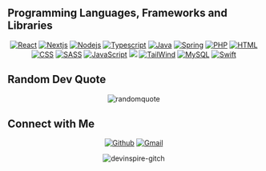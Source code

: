 <!--
<p align="center">
  <img align="center" src = "https://readme-typing-svg.herokuapp.com/?font=Comic+Sans+MS&size=24&duration=3000&pause=500&color=8000FF&width=550&lines=%F0%9F%92%A5Passionated%20Full%20Stack%20AI%20Developer%E2%9A%A1;7%20years%20of%20Hands-on%20Experience">
</p>
<p align="center">
  <img align="center" src = "./pics/full-stack-development.gif">
</p>


 ## Github Stats

<p align = "center" style="display: flex;">
  <img src="https://github-readme-stats-sigma-five.vercel.app/api?username=devinspire-gitch&&show_icons=true&theme=tokyonight" style="width: 50%; height: 200px;"/>&nbsp;&nbsp;&nbsp;
  <img src="https://github-readme-stats-sigma-five.vercel.app/api/top-langs/?username=devinspire-gitch&theme=tokyonight&layout=compact" style="width: 50%; height: 200px;"/>
</p> --->
## Programming Languages, Frameworks and Libraries

<p align = "center">
	<a href="#"><img alt="React" src="https://img.shields.io/badge/React-20232A?style=for-the-badge&logo=react&logoColor=61DAFB"></a>
	<a href="#"><img alt="Nextjs" src="https://img.shields.io/static/v1?style=for-the-badge&message=Next.js&color=000000&logo=Next.js&logoColor=FFFFFF&label="></a>
		<a href="#"><img alt="Nodejs" src="https://img.shields.io/static/v1?style=for-the-badge&message=Node.js&color=339933&logo=Node.js&logoColor=FFFFFF&label="></a>
    <a href="#"><img alt="Typescript" src="https://img.shields.io/badge/TypeScript-007ACC?style=for-the-badge&logo=typescript&logoColor=white"></a>
	     <a href="#"><img alt="Java" src="https://img.shields.io/badge/Java-323330?style=for-the-badge&logo=java&logoColor=F7DF1E"></a>
	 <a href="#"><img alt="Spring" src="https://img.shields.io/badge/Spring-6DB33F?style=for-the-badge&logo=spring&logoColor=white"></a>
      <a href="#"><img alt="PHP" src="https://img.shields.io/badge/PHP-777BB4?style=for-the-badge&logo=php&logoColor=white"></a>
    <a href="#"><img alt="HTML" src="https://img.shields.io/badge/HTML5-E34F26?style=for-the-badge&logo=html5&logoColor=white"></a>
       <a href="#"><img alt="CSS" src="https://img.shields.io/badge/CSS3-1572B6?style=for-the-badge&logo=css3&logoColor=white"></a>
	   <a href="#"><img alt="SASS" src="https://img.shields.io/static/v1?style=for-the-badge&message=Sass&color=CC6699&logo=Sass&logoColor=FFFFFF&label="></a>
    <a href="#"><img alt="JavaScript" src="https://img.shields.io/badge/JavaScript-323330?style=for-the-badge&logo=javascript&logoColor=F7DF1E"></a>
      <a href="#"><img src="https://img.shields.io/badge/Bootstrap-563D7C?style=for-the-badge&logo=bootstrap&logoColor=white"></a>
    <a href="#"><img alt="TailWind" src="https://img.shields.io/badge/Tailwind_CSS-38B2AC?style=for-the-badge&logo=tailwind-css&logoColor=white"></a>
     <a href="#"><img alt="MySQL" src="https://img.shields.io/badge/MySQL-00000F?style=for-the-badge&logo=mysql&logoColor=white"></a>
	  <a href="#"><img alt="Swift" src="https://img.shields.io/badge/Swift-FA7343?style=for-the-badge&logo=swift&logoColor=white"></a>
</p>


## Random Dev Quote

<p align="center">
 <img src="https://quotes-github-readme.vercel.app/api?type=horizontal&theme=algolia" alt="randomquote" />
 </p>
 
## Connect with Me


<p align="center">
  <a href="https://github.com/devinspire-gitch"><img alt="Github" title="devinspiregitch" src="https://img.shields.io/badge/GitHub-100000?style=for-the-badge&logo=github&logoColor=white"></a>
    <a href="mailto:yaninspiregitch@Gmail.com"><img alt="Gmail" title="devinspiregitch Gmail" src="https://img.shields.io/badge/Gmail-D14836?style=for-the-badge&logo=gmail&logoColor=white"></a>
 </p>
 
 <p align="center">
    <img src="https://komarev.com/ghpvc/?username=devinspire-gitch&color=blue&style=for-the-badge" alt="devinspire-gitch" />
 </p>

